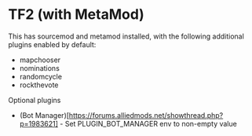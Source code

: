 # TF2 (with MetaMod)

This has sourcemod and metamod installed, with the following additional plugins enabled by default:

* mapchooser
* nominations
* randomcycle
* rockthevote

Optional plugins

-   (Bot Manager)[https://forums.alliedmods.net/showthread.php?p=1983621] - Set PLUGIN_BOT_MANAGER env to non-empty value